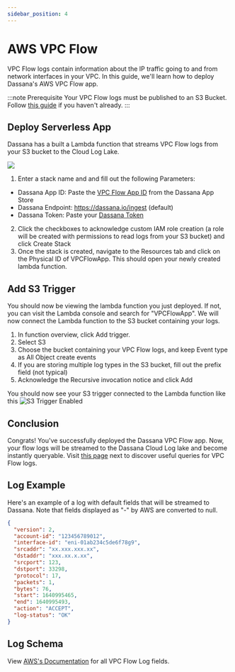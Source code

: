 ```yaml
---
sidebar_position: 4
---
```


# AWS VPC Flow

VPC Flow logs contain information about the IP traffic going to and from network interfaces in your VPC. In this guide, we'll learn how to deploy Dassana's AWS VPC Flow app.

:::note Prerequisite
Your VPC Flow logs must be published to an S3 Bucket. Follow [this guide](https://docs.aws.amazon.com/vpc/latest/userguide/flow-logs-s3.html#flow-logs-s3-create-flow-log) if you haven't already.
:::

## Deploy Serverless App
Dassana has a built a Lambda function that streams VPC Flow logs from your S3 bucket to the Cloud Log Lake.

[![](https://cdn.rawgit.com/buildkite/cloudformation-launch-stack-button-svg/master/launch-stack.svg)](https://console.aws.amazon.com/cloudformation/home?region=us-east-1#/stacks/create/review?templateURL=https://dassana-native-apps.s3.amazonaws.com/vpc-flow-s3/packaged-template.yaml)
1. Enter a stack name and and fill out the following Parameters:
  - Dassana App ID: Paste the [VPC Flow App ID](https://console.dassana.dev/appStore/app/aws_cloudtrail) from the Dassana App Store
  - Dassana Endpoint: https://dassana.io/ingest (default)
  - Dassana Token: Paste your [Dassana Token](https://console.dassana.dev/appStore?page=tokens)
2. Click the checkboxes to acknowledge custom IAM role creation (a role will be created with permissions to read logs from your S3 bucket) and click Create Stack
3. Once the stack is created, navigate to the Resources tab and click on the Physical ID of VPCFlowApp. This should open your newly created lambda function.

## Add S3 Trigger

You should now be viewing the lambda function you just deployed. If not, you can visit the Lambda console and search for "VPCFlowApp". We will now connect the Lambda function to the S3 bucket containing your logs.

1. In function overview, click Add trigger.
2. Select S3
3. Choose the bucket containing your VPC Flow logs, and keep Event type as All Object create events
4. If you are storing multiple log types in the S3 bucket, fill out the prefix field (not typical)
5. Acknowledge the Recursive invocation notice and click Add

You should now see your S3 trigger connected to the Lambda function like this
![S3 Trigger Enabled](/img/vpc-flow-s3/s3-trigger-enabled.png)

## Conclusion
Congrats! You've successfully deployed the Dassana VPC Flow app. Now, your flow logs will be streamed to the Dassana Cloud Log lake and become instantly queryable. Visit [this page](https://docs.dassana.io) next to discover useful queries for VPC Flow logs.

## Log Example
Here's an example of a log with default fields that will be streamed to Dassana. Note that fields displayed as "-" by AWS are converted to null. 
```json
{
  "version": 2,
  "account-id": "123456789012",
  "interface-id": "eni-01ab234c5de6f78g9",
  "srcaddr": "xx.xxx.xxx.xx",
  "dstaddr": "xxx.xx.x.xx",
  "srcport": 123,
  "dstport": 33298,
  "protocol": 17,
  "packets": 1,
  "bytes": 76,
  "start": 1640995465,
  "end": 1640995493,
  "action": "ACCEPT",
  "log-status": "OK"
}
```

## Log Schema
View [AWS's Documentation](https://docs.aws.amazon.com/vpc/latest/userguide/flow-logs.html#flow-logs-fields) for all VPC Flow Log fields.

